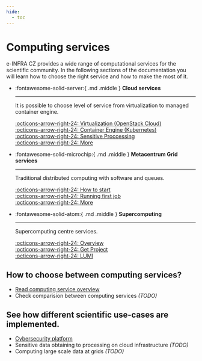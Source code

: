```yaml
---
hide:
  - toc
---
```


# Computing services

e-INFRA CZ provides a wide range of computational services for the scientific community. In the following sections of the documentation you will learn how to choose the right service and how to make the most of it.

<div class="grid cards" markdown>

-   :fontawesome-solid-server:{ .md .middle } __Cloud services__

    ---

    It is possible to choose level of service from virtualization to managed container engine.

    [:octicons-arrow-right-24: Virtualization (OpenStack Cloud)](./openstack/)   
    [:octicons-arrow-right-24: Container Engine (Kubernetes)](./kubernetes/)   
    [:octicons-arrow-right-24: Sensitive Proccessing](./sensitive/)   
    [:octicons-arrow-right-24: More](./concepts/)

-   :fontawesome-solid-microchip:{ .md .middle } __Metacentrum Grid services__

    ---

    Traditional distributed computing with software and queues.

    [:octicons-arrow-right-24: How to start](./grid/)   
    [:octicons-arrow-right-24: Running first job](./grid/)   
    [:octicons-arrow-right-24: More](./grid/)   

-   :fontawesome-solid-atom:{ .md .middle } __Supercomputing__

    ---

    Supercomputing centre services.

    [:octicons-arrow-right-24: Overview](./supercomputing/)   
    [:octicons-arrow-right-24: Get Project](./supercomputing/general/applying-for-resources/)   
    [:octicons-arrow-right-24: LUMI](https://docs.lumi-supercomputer.eu/)   


</div>

## How to choose between computing services?

- [Read computing service overview](./concepts/)
- Check comparision between computing services _(TODO)_

## See how different scientific use-cases are implemented.

- [Cybersecurity platform](./concepts/use-cases/muni-kypo)
- Sensitive data obtaining to processing on cloud infrastructure _(TODO)_
- Computing large scale data at grids _(TODO)_

